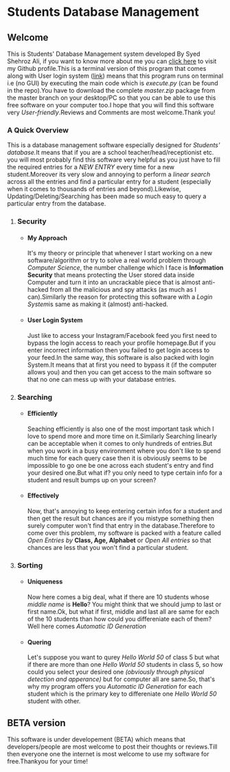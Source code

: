 <h1>Students Database Management</h1>
<h2>Welcome</h2>
<p>This is Students' Database Management system developed By Syed Shehroz Ali, if you want to know more about me you can <a href="https://github.com/ShahrozAliPK">click here</a>
    to visit my Github profile.This is a terminal version of this program that comes along with User login system (<a href="https://github.com/ShahrozAliPK/user-login">link</a>) means that
    this program runs on terminal i.e (no GUI) by executing the main code which is <i>execute.py</i> (can be found in the repo).You have to download
    the complete <i>master.zip</i> package from the master branch on your desktop/PC so that you can be able to use this free software on your
    computer too.I hope that you will find this software very <i>User-friendly</i>.Reviews and Comments are most welcome.Thank you!</p>

<h3>A Quick Overview</h3>
<p>This is a database management software especially designed for <i>Students' database.</i>It means that if you are a school teacher/head/receptionist
    etc. you will most probably find this software very helpful as you just have to fill the required entries for a <i>NEW ENTRY</i> every time
    for a new student.Moreover its very slow and annoying to perform a <i>linear search</i> across all the entries and find a particular entry
    for a student (especially when it comes to thousands of entries and beyond).Likewise, Updating/Deleting/Searching has been made so much easy
    to query a particular entry from the database.</p>

<ol>
    <li>
<h3>Security</h3>
<ul>
    <li>
<h4>My Approach</h4>
<p>It's my theory or principle that whenever I start working on a new software/algorithm or try to solve a real world problem through <i>Computer
    Science</i>, the number challenge which I face is <b>Information Security</b> that means protecting the User stored data inside Computer
    and turn it into an uncrackable piece that is almost anti-hacked from all the malicious and spy attacks (as much as I can).Similarly the reason
    for protecting this software with a <i>Login System</i>is same as making it (almost) anti-hacked.</p>
    </li>

   <li>
<h4>User Login System</h4>
<p>Just like to access your Instagram/Facebook feed you first need to bypass the login access to reach your profile homepage.But if you enter
    incorrect information then you failed to get login access to your feed.In the same way, this software is also packed with login System.It means
    that at first you need to bypass it (if the computer allows you) and then you can get access to the main software so that no one can mess up
      with your database entries.</p>
    </li>
</ul>
    </li>

   <li>
<h3>Searching</h3>
<ul>
  <li>
<h4>Efficiently</h4>
<p>Seaching efficiently is also one of the most important task which I love to spend more and more time on it.Similarly Searching
  linearly can be acceptable when it comes to only hundreds of entries.But when you work in a busy environment where you don't like to spend
    much time for each query case then it is obviously seems to be impossible to go one be one across each student's entry and find your
    desired one.But what if? you only need to type certain info for a student and result bumps up on your screen?</p>
    </li>

   <li>
<h4>Effectively</h4>
<p>Now, that's annoying to keep entering certain infos for a student and then get the result but chances are if you mistype something
    then surely computer won't find that entry in the database.Therefore to come over this problem, my software is packed with a feature
    called <i>Open Entries by</i> <b>Class, Age, Alphabet</b> or <i>Open All entries</i> so that chances are less that you won't find a
    particular student.</p>
  </li>
</ul>
    </li>

   <li>
    <h3>Sorting</h3>
      <ul>
        <li>
            <h4>Uniqueness</h4>
          <p>Now here comes a big deal, what if there are 10 students whose <i>middle name</i> is <b>Hello</b>? You might think that we
            should jump to last or first name.Ok, but what if first, middle and last all are same for each of the 10 students than how
            could you differeniate each of them? Well here comes <i>Automatic ID Generation</i></p>
        </li>

   <li>
    <h4>Quering</h4>
          <p>Let's suppose you want to qurey <i>Hello World 50</i> of class 5 but what if there are more than one <i>Hello World 50</i>
            students in class 5, so how could you select your desired one <i>(obviously through physical detection and apperance)</i> but
            for computer all are same.So, that's why my program offers you <i>Automatic ID Generation</i> for each student which is the
            primary key to differeniate one <i>Hello World 50</i> student with other.</p>
        </li>
      </ul>
    </li>
    </ol>

<h2>BETA version</h2>
<p>This software is under developement (BETA) which means that developers/people are most welcome to post their thoughts or reviews.Till then everyone
    one the internet is most welcome to use my software for free.Thankyou for your time!</p>
